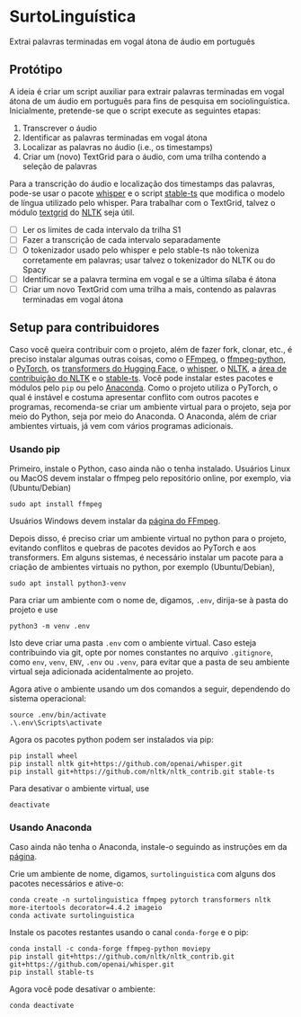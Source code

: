 # SurtoLinguística
Extrai palavras terminadas em vogal átona de áudio em português

## Protótipo
A ideia é criar um script auxiliar para extrair palavras terminadas em vogal átona de um áudio em português para fins de pesquisa em sociolinguística. Inicialmente, pretende-se que o script execute as seguintes etapas:
1. Transcrever o áudio
2. Identificar as palavras terminadas em vogal átona
3. Localizar as palavras no áudio (i.e., os timestamps)
4. Criar um (novo) TextGrid para o áudio, com uma trilha contendo a seleção de palavras

Para a transcrição do áudio e localização dos timestamps das palavras, pode-se usar o pacote [whisper](https://github.com/openai/whisper) e o script [stable-ts](https://github.com/jianfch/stable-ts) que modifica o modelo de língua utilizado pelo whisper. Para trabalhar com o TextGrid, talvez o módulo [textgrid](https://github.com/nltk/nltk_contrib/blob/master/nltk_contrib/textgrid.py) do [NLTK](https://www.nltk.org/) seja útil.

- [ ] Ler os limites de cada intervalo da trilha S1
- [ ] Fazer a transcrição de cada intervalo separadamente
- [ ] O tokenizador usado pelo whisper e pelo stable-ts não tokeniza corretamente em palavras; usar talvez o tokenizador do NLTK ou do Spacy
- [ ] Identificar se a palavra termina em vogal e se a última sílaba é átona
- [ ] Criar um novo TextGrid com uma trilha a mais, contendo as palavras terminadas em vogal átona

## Setup para contribuidores
Caso você queira contribuir com o projeto, além de fazer fork, clonar, etc., é preciso instalar algumas outras coisas, como o [FFmpeg](https://ffmpeg.org/), o [ffmpeg-python](https://github.com/kkroening/ffmpeg-python), o [PyTorch](https://pytorch.org/), os [transformers do Hugging Face](https://huggingface.co/docs/transformers/index), o [whisper](https://github.com/openai/whisper), o [NLTK](https://www.nltk.org/), a [área de contribuição do NLTK](https://github.com/nltk/nltk_contrib/) e o [stable-ts](https://github.com/jianfch/stable-ts). Você pode instalar estes pacotes e módulos pelo `pip` ou pelo [Anaconda](https://anaconda.org/). Como o projeto utiliza o PyTorch, o qual é instável e costuma apresentar conflito com outros pacotes e programas, recomenda-se criar um ambiente virtual para o projeto, seja por meio do Python, seja por meio do Anaconda. O Anaconda, além de criar ambientes virtuais, já vem com vários programas adicionais.

### Usando pip
Primeiro, instale o Python, caso ainda não o tenha instalado. Usuários Linux ou MacOS devem instalar o ffmpeg pelo repositório online, por exemplo, via (Ubuntu/Debian)
```
sudo apt install ffmpeg
```
Usuários Windows devem instalar da [página do FFmpeg](https://ffmpeg.org/).

Depois disso, é preciso criar um ambiente virtual no python para o projeto, evitando conflitos e quebras de pacotes devidos ao PyTorch e aos transformers. Em alguns sistemas, é necessário instalar um pacote para a criação de ambientes virtuais no python, por exemplo (Ubuntu/Debian),
```
sudo apt install python3-venv
```
Para criar um ambiente com o nome de, digamos, `.env`, dirija-se à pasta do projeto e use
```
python3 -m venv .env
```
Isto deve criar uma pasta `.env` com o ambiente virtual. Caso esteja contribuindo via git, opte por nomes constantes no arquivo `.gitignore`, como `env`, `venv`, `ENV`, `.env` ou `.venv`, para evitar que a pasta de seu ambiente virtual seja adicionada acidentalmente ao projeto.

Agora ative o ambiente usando um dos comandos a seguir, dependendo do sistema operacional:
```
source .env/bin/activate
.\.env\Scripts\activate
```
Agora os pacotes python podem ser instalados via pip:
```
pip install wheel
pip install nltk git+https://github.com/openai/whisper.git
pip install git+https://github.com/nltk/nltk_contrib.git stable-ts
```

Para desativar o ambiente virtual, use
```
deactivate
```

### Usando Anaconda
Caso ainda não tenha o Anaconda, instale-o seguindo as instruções em da [página](https://www.anaconda.com/products/distribution).

Crie um ambiente de nome, digamos, `surtolinguistica` com alguns dos pacotes necessários e ative-o:
```
conda create -n surtolinguistica ffmpeg pytorch transformers nltk more-itertools decorator=4.4.2 imageio
conda activate surtolinguistica
```
Instale os pacotes restantes usando o canal `conda-forge` e o pip:
```
conda install -c conda-forge ffmpeg-python moviepy
pip install git+https://github.com/nltk/nltk_contrib.git git+https://github.com/openai/whisper.git
pip install stable-ts
```
Agora você pode desativar o ambiente:
```
conda deactivate
```
